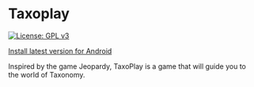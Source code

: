 # Taxoplay
[![License: GPL v3](https://img.shields.io/badge/License-GPLv3-blue.svg)](https://www.gnu.org/licenses/gpl-3.0)

[Install latest version for Android](https://github.com/amyr11/Taxoplay/releases/download/v2.0.0/taxoplay_v2.0.0.apk)

Inspired by the game Jeopardy, TaxoPlay is a game that will guide you to the world of Taxonomy.
